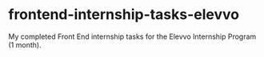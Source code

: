 # frontend-internship-tasks-elevvo
My completed Front End internship tasks for the Elevvo Internship Program (1 month).
